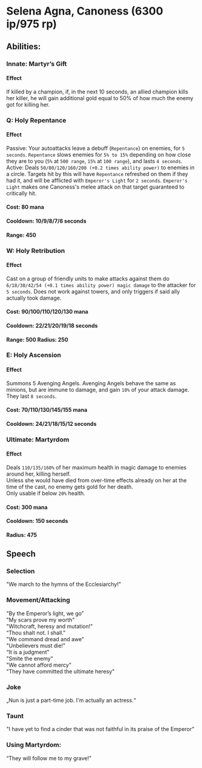 # Selena Agna, Canoness (6300 ip/975 rp)

## Abilities:

### Innate: Martyr’s Gift

#### Effect

If killed by a champion, if, in the next 10 seconds, an allied champion kills her killer, he will gain additional gold equal to 50% of how much the enemy got for killing her.

### Q: Holy Repentance

#### Effect

Passive: Your autoattacks leave a debuff (`Repentance`) on enemies, for `5 seconds`. `Repentance` slows enemies for `5% to 15%` depending on how close they are to you (`5%` at `500 range`, `15%` at `100 range`), and lasts `4 seconds`.  
Active: Deals `50/80/120/160/200 (+0.2 times ability power)` to enemies in a circle. Targets hit by this will have `Repentance` refreshed on them if they had it, and will be afflicted with `Emperor's Light` for `2 seconds`. `Emperor's Light` makes one Canoness's melee attack on that target guaranteed to critically hit. 

#### Cost: 80 mana

#### Cooldown: 10/9/8/7/6 seconds

#### Range: 450

### W: Holy Retribution

#### Effect

Cast on a group of friendly units to make attacks against them do `6/18/30/42/54 (+0.1 times ability power) magic damage` to the attacker for `5 seconds`. Does not work against towers, and only triggers if said ally actually took damage.

#### Cost: 90/100/110/120/130 mana

#### Cooldown: 22/21/20/19/18 seconds

#### Range: 500 Radius: 250

### E: Holy Ascension

#### Effect

Summons 5 Avenging Angels. Avenging Angels behave the same as minions, but are immune to damage, and gain `10%` of your attack damage. They last `8 seconds`.

#### Cost: 70/110/130/145/155 mana

#### Cooldown: 24/21/18/15/12 seconds

### Ultimate: Martyrdom

#### Effect

Deals `110/135/160%` of her maximum health in magic damage to enemies around her, killing herself.  
Unless she would have died from over-time effects already on her at the time of the cast, no enemy gets gold for her death.  
Only usable if below `20%` health.

#### Cost: 300 mana

#### Cooldown: 150 seconds

#### Radius: 475

## Speech

### Selection

"We march to the hymns of the Ecclesiarchy!"

### Movement/Attacking

"By the Emperor’s light, we go”  
"My scars prove my worth"  
"Witchcraft, heresy and mutation!"  
“Thou shalt not. I shall."  
"We command dread and awe"  
"Unbelievers must die!"  
“It is a judgment"  
"Smite the enemy"  
"We cannot afford mercy"  
"They have committed the ultimate heresy"

### Joke

„Nun is just a part-time job. I'm actually an actress.“

### Taunt

"I have yet to find a cinder that was not faithful in its praise of the Emperor”

### Using Martyrdom:

“They will follow me to my grave!”